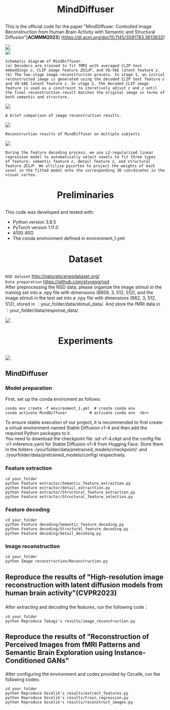 # <p align="center">  MindDiffuser  </p> 
This is the official code for the paper "MindDiffuser: Controlled Image Reconstruction from Human Brain Activity with Semantic and Structural Diffusion"[**ACMMM2023**] (https://dl.acm.org/doi/10.1145/3581783.3613832) <br>


![](https://github.com/ReedOnePeck/MindDiffuser/blob/main/Images/Picture2.png)<br>
![](https://github.com/ReedOnePeck/MindDiffuser/blob/main/Images/A.png)<br>

    Schematic diagram of MindDiffuser. 
    (a) Decoders are trained to fit fMRI with averaged CLIP text embeddings 𝑐, CLIP image feature 𝑍𝑖𝐶𝐿𝐼𝑃, and VQ-VAE latent feature 𝑧.
    (b) The two-stage image reconstruction process. In stage 1, an initial reconstructed image is generated using the decoded CLIP text feature 𝑐 and VQ-VAE latent feature 𝑧. In stage 2, the decoded CLIP image feature is used as a constraint to iteratively adjust 𝑐 and 𝑧 until the final reconstruction result matches the original image in terms of both semantic and structure.
![](https://github.com/ReedOnePeck/MindDiffuser/blob/main/Images/plane_00.png)<br>

    A brief comparison of image reconstruction results.
![](https://github.com/ReedOnePeck/MindDiffuser/blob/main/Images/four_sub_00.png)<br>

    Reconstruction results of MindDiffuser on multiple subjects
![](https://github.com/ReedOnePeck/MindDiffuser/blob/main/Images/cortex_sub2_00.png)<br>

    During the feature decoding process, we use L2-regularized linear regression model to automatically select voxels to fit three types
    of feature: semantic feature 𝑐, detail feature 𝑧, and structural feature 𝑍𝐶𝐿𝐼𝑃. We ultilize pycortex to project the weights of each 
    voxel in the fitted model onto the corresponding 3D coordinates in the visual cortex.

# <p align="center">  Preliminaries  </p> 
This code was developed and tested with:

*  Python version 3.8.5
*  PyTorch version 1.11.0
*  A100 40G
*  The conda environment defined in environment_1.yml

# <p align="center">  Dataset  </p> 
`NSD dataset` http://naturalscenesdataset.org/  <br>
`Data preparation` https://github.com/styvesg/nsd  <br>
After preprocessing the NSD data, please organize the image stimuli in the training set into a .npy file with dimensions (8859, 3, 512, 512), and the image stimuli in the test set  into a .npy file with dimensions (982, 3, 512, 512), stored in ：your_folder/data/stimuli_data/. And store the fMRI data in ：your_folder/data/response_data/. 

![](https://github.com/ReedOnePeck/MindDiffuser/blob/main/Images/NSD.png)

# <p align="center">  Experiments  </p> 
![](https://github.com/ReedOnePeck/MindDiffuser/blob/main/Images/1686488621334.png)

## <p> MindDiffuser </p>
### <p> Model preparation  </p>
First, set up the conda enviroment as follows:<br>

    conda env create -f environment_1.yml  # create conda env
    conda activate MindDiffuser          # activate conda env  <br>
To ensure stable execution of our project, it is recommended to first create a virtual environment named Stable Diffusion v1-4 and then add the required Python packages to it. <br>
You need to download the checkpoint file :sd-v1-4.ckpt and the config file :v1-inference.yaml for Stable Diffusion v1-4 from Hugging Face. Store them in the folders :/yourfolder/data/pretrained_models/checkpoint/: and :/yourfolder/data/pretrained_models/config/ respectively.


### <p> Feature extraction </p>
    cd your_folder
    python Feature extractor/Semantic_feature_extraction.py
    python Feature extractor/detail_extracttion.py
    python Feature extractor/Structural_feature_extraction.py
    python Feature extractor/Structural_feature_selection.py

### <p> Feature decoding </p>
    cd your_folder
    python Feature decoding/Semantic_feature_decoding.py
    python Feature decoding/Structural_feature_decoding.py
    python Feature decoding/detail_decoding.py
    
### <p> Image reconstruction </p>

    cd your_folder
    python Image reconstruction/Reconstruction.py

## <p> Reproduce the results of "High-resolution image reconstruction with latent diffusion models from human brain activity"(CVPR2023)  </p>
After extracting and decoding the features, run the following code：

    cd your_folder
    python Reproduce Takagi's results/image_reconstruction.py
## <p> Reproduce the results of "Reconstruction of Perceived Images from fMRI Patterns and Semantic Brain Exploration using Instance-Conditioned GANs" </p>
After configuring the environment and codes provided by Ozcelik, run the following codes:

    cd your_folder
    python Reproduce Ozcelik's results/extract_features.py
    python Reproduce Ozcelik's results/train_regression.py
    python Reproduce Ozcelik's results/reconstruct_images.py
    





